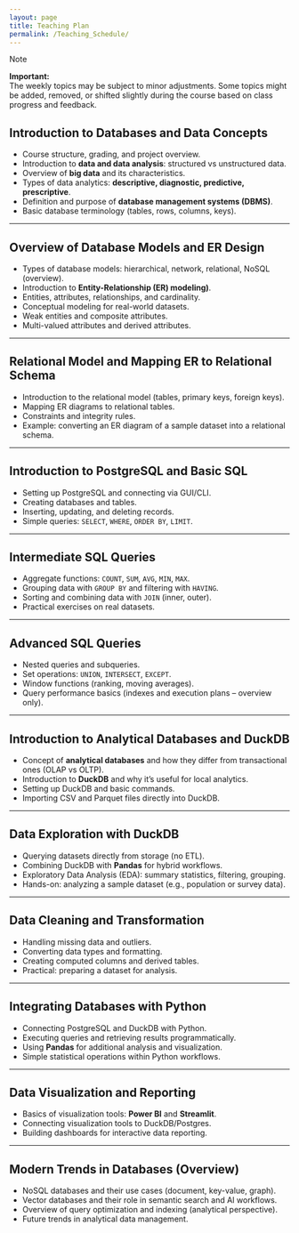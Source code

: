 ```yaml
---
layout: page
title: Teaching Plan
permalink: /Teaching_Schedule/
---
```

> [!NOTE]
> **Important:**  
> The weekly topics may be subject to minor adjustments. Some topics might be added, removed, or shifted slightly during the course based on class progress and feedback.



## **Introduction to Databases and Data Concepts**
- Course structure, grading, and project overview.  
- Introduction to **data and data analysis**: structured vs unstructured data.  
- Overview of **big data** and its characteristics. 
- Types of data analytics: **descriptive, diagnostic, predictive, prescriptive**.  
- Definition and purpose of **database management systems (DBMS)**.  
- Basic database terminology (tables, rows, columns, keys).  

---

## **Overview of Database Models and ER Design**
- Types of database models: hierarchical, network, relational, NoSQL (overview).  
- Introduction to **Entity-Relationship (ER) modeling)**.  
- Entities, attributes, relationships, and cardinality.  
- Conceptual modeling for real-world datasets.  
- Weak entities and composite attributes. 
- Multi-valued attributes and derived attributes.  
---

## **Relational Model and Mapping ER to Relational Schema**
- Introduction to the relational model (tables, primary keys, foreign keys).  
- Mapping ER diagrams to relational tables.  
- Constraints and integrity rules.  
- Example: converting an ER diagram of a sample dataset into a relational schema.  

---

## **Introduction to PostgreSQL and Basic SQL**
- Setting up PostgreSQL and connecting via GUI/CLI.  
- Creating databases and tables.  
- Inserting, updating, and deleting records.  
- Simple queries: `SELECT`, `WHERE`, `ORDER BY`, `LIMIT`.  

---

## **Intermediate SQL Queries**
- Aggregate functions: `COUNT`, `SUM`, `AVG`, `MIN`, `MAX`.  
- Grouping data with `GROUP BY` and filtering with `HAVING`.  
- Sorting and combining data with `JOIN` (inner, outer).  
- Practical exercises on real datasets.  

---

## **Advanced SQL Queries**
- Nested queries and subqueries.  
- Set operations: `UNION`, `INTERSECT`, `EXCEPT`.  
- Window functions (ranking, moving averages).  
- Query performance basics (indexes and execution plans – overview only).  

---

## **Introduction to Analytical Databases and DuckDB**
- Concept of **analytical databases** and how they differ from transactional ones (OLAP vs OLTP).  
- Introduction to **DuckDB** and why it’s useful for local analytics.  
- Setting up DuckDB and basic commands.  
- Importing CSV and Parquet files directly into DuckDB.  

---

## **Data Exploration with DuckDB**
- Querying datasets directly from storage (no ETL).  
- Combining DuckDB with **Pandas** for hybrid workflows.  
- Exploratory Data Analysis (EDA): summary statistics, filtering, grouping.  
- Hands-on: analyzing a sample dataset (e.g., population or survey data).  

---

## **Data Cleaning and Transformation**
- Handling missing data and outliers.  
- Converting data types and formatting.  
- Creating computed columns and derived tables.  
- Practical: preparing a dataset for analysis.  

---

## **Integrating Databases with Python**
- Connecting PostgreSQL and DuckDB with Python.  
- Executing queries and retrieving results programmatically.  
- Using **Pandas** for additional analysis and visualization.  
- Simple statistical operations within Python workflows.  

---

## **Data Visualization and Reporting**
- Basics of visualization tools: **Power BI** and **Streamlit**.  
- Connecting visualization tools to DuckDB/Postgres.  
- Building dashboards for interactive data reporting.  

---

## **Modern Trends in Databases (Overview)**
- NoSQL databases and their use cases (document, key-value, graph).  
- Vector databases and their role in semantic search and AI workflows.  
- Overview of query optimization and indexing (analytical perspective).  
- Future trends in analytical data management.  

